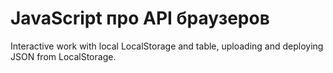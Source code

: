 # JavaScript про API браузеров

Interactive work with local LocalStorage and table,
uploading and deploying JSON from LocalStorage.
